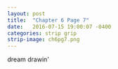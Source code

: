 ```yaml
---
layout: post
title:  "Chapter 6 Page 7"
date:   2016-07-15 19:00:07 -0400
categories: strip grip
strip-image: ch6pg7.png
---
```

dream drawin'  
